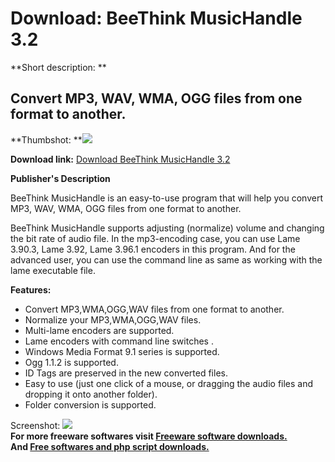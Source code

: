 # Download: BeeThink MusicHandle 3.2

**Short description: **

## Convert MP3, WAV, WMA, OGG files from one format to another.

  
**Thumbshot: **![](http://www.freewarefiles.com/screenshot/btmusichandle_md.gif)   
  
**Download link:** [Download BeeThink MusicHandle 3.2](http://freesoftwares.boysofts.com/BeeThink-MusicHandle_program_34365.html)  
  

**Publisher's Description**  
  

BeeThink MusicHandle is an easy-to-use program that will help you convert MP3,
WAV, WMA, OGG files from one format to another.

BeeThink MusicHandle supports adjusting (normalize) volume and changing the
bit rate of audio file. In the mp3-encoding case, you can use Lame 3.90.3,
Lame 3.92, Lame 3.96.1 encoders in this program. And for the advanced user,
you can use the command line as same as working with the lame executable file.

**Features:**

  * Convert MP3,WMA,OGG,WAV files from one format to another. 
  * Normalize your MP3,WMA,OGG,WAV files. 
  * Multi-lame encoders are supported. 
  * Lame encoders with command line switches . 
  * Windows Media Format 9.1 series is supported. 
  * Ogg 1.1.2 is supported. 
  * ID Tags are preserved in the new converted files. 
  * Easy to use (just one click of a mouse, or dragging the audio files and dropping it onto another folder). 
  * Folder conversion is supported. 

  
  
Screenshot: ![](http://www.freewarefiles.com/screenshot/btmusichandle.gif)  
**For more freeware softwares visit [Freeware software downloads.](http://freesoftwares.boysofts.com/)**   
**And [Free softwares and php script downloads.](http://www.boysofts.com/)**

